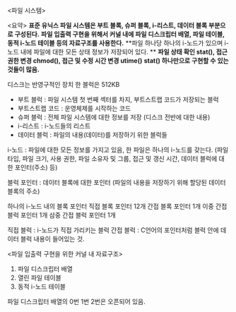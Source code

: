 <파일 시스템>

<요약>
**표준 유닉스 파일 시스템은 부트 블록, 슈퍼 블록, i-리스트, 데이터 블록 부분으로 구성된다.**
**파일 입출력 구현을 위해서 커널 내에 파일 디스크립터 배열, 파일 테이블, 동적 i-노드 테이블 등의 자료구조를 사용한다.**
**파일 하나당 하나의 i-노드가 있으며 i-노드 내에 파일에 대한 모든 상태 정보가 저장되어 있다. **
**파일 상태 확인 stat(), 접근권한 변경 chmod(), 접근 및 수정 시간 변경 utime()**
**stat() 하나만으로 구현할 수 있는 것들이 많음.**

디스크는 반영구적인 장치
한 블럭은 512KB

 - 부트 블럭 : 파일 시스템 첫 번째 섹터를 차지, 부트스트랩 코드가 저장되는 블럭
 - 부트스트랩 코드 : 운영체제를 시작하는 코드
 - 슈퍼 블럭 : 전체 파일 시스템에 대한 정보를 저장 (디스크 전반에 대한 내용)
 - i-리스트 : i-노드들의 리스트
 - 데이터 블럭 : 파일의 내용(데이터)를 저장하기 위한 블럭들

i-노드 : 
  파일에 대한 모든 정보를 가지고 있음, 한 파일은 하나의 i-노드를 갖는다.
  (파일 타입, 파일 크기, 사용 권한, 파일 소유자 및 그룹, 접근 및 갱신 시간, 데이터 블럭에 대한 포인터(주소) 등)

블럭 포인터 :
  데이터 블록에 대한 포인터 (파일의 내용을 저장하기 위해 할당된 데이터 블록의 주소)

  하나의 i-노드 내의 블록 포인터
    직접 블록 포인터 12개
    간접 블록 포인터 1개
    이중 간접 블럭 포인터 1개
    삼중 간접 블럭 포인터 1개
  
직접 블럭 : i-노드가 직접 가리키는 블럭
간접 블럭 : C언어의 포인터처럼 블럭 안에 데이터 블럭 내용이 들어있는 것.

<파일 입출력 구현을 위한 커널 내 자료구조>
  1. 파일 디스크립터 배열 
  2. 열린 파일 테이블 
  3. 동적 i-노드 테이블

파일 디스크립터 배열의 0번 1번 2번은 오픈되어 있음.
